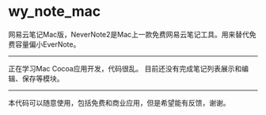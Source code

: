 wy_note_mac
===========

网易云笔记Mac版，NeverNote2是Mac上一款免费网易云笔记工具。用来替代免费容量偏小EverNote。

---------------
正在学习Mac Cocoa应用开发，代码很乱。 目前还没有完成笔记列表展示和编辑、保存等模块。

---------------
本代码可以随意使用，包括免费和商业应用，但是希望能有反馈，谢谢。